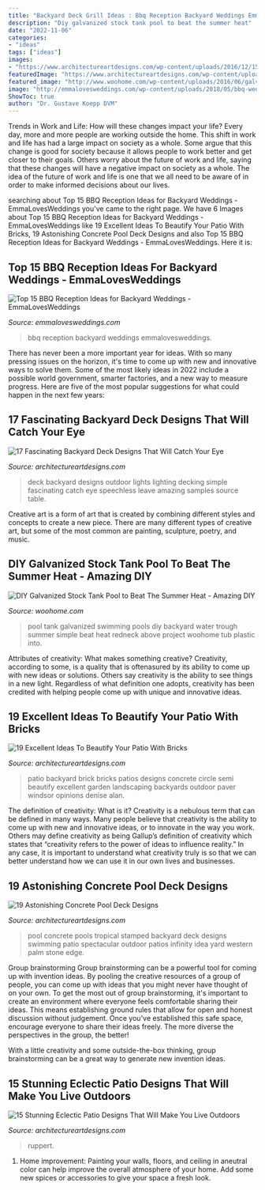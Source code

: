 ```yaml
---
title: "Backyard Deck Grill Ideas : Bbq Reception Backyard Weddings Emmalovesweddings"
description: "Diy galvanized stock tank pool to beat the summer heat"
date: "2022-11-06"
categories:
- "ideas"
tags: ["ideas"]
images:
- "https://www.architectureartdesigns.com/wp-content/uploads/2016/12/15-Stunning-Eclectic-Patio-Designs-That-Will-Make-You-Live-Outdoors-11.jpg"
featuredImage: "https://www.architectureartdesigns.com/wp-content/uploads/2016/06/1-9-630x473.jpg"
featured_image: "http://www.woohome.com/wp-content/uploads/2016/06/galvanized-stock-tank-pool-ideas-woohome-10.jpg"
image: "http://emmalovesweddings.com/wp-content/uploads/2018/05/bbq-wedding-reception-ideas-at-backyard.jpg"
ShowToc: true
author: "Dr. Gustave Koepp DVM"
---
```



Trends in Work and Life: How will these changes impact your life?
Every day, more and more people are working outside the home. This shift in work and life has had a large impact on society as a whole. Some argue that this change is good for society because it allows people to work better and get closer to their goals. Others worry about the future of work and life, saying that these changes will have a negative impact on society as a whole. The idea of the future of work and life is one that we all need to be aware of in order to make informed decisions about our lives.

	

		
searching about Top 15 BBQ Reception Ideas for Backyard Weddings - EmmaLovesWeddings you've came to the right page. We have 6 Images about Top 15 BBQ Reception Ideas for Backyard Weddings - EmmaLovesWeddings like 19 Excellent Ideas To Beautify Your Patio With Bricks, 19 Astonishing Concrete Pool Deck Designs and also Top 15 BBQ Reception Ideas for Backyard Weddings - EmmaLovesWeddings. Here it is:
		
    
## Top 15 BBQ Reception Ideas For Backyard Weddings - EmmaLovesWeddings

<img loading=lazy src="http://emmalovesweddings.com/wp-content/uploads/2018/05/bbq-wedding-reception-ideas-at-backyard.jpg" onerror="this.onerror=null;this.src='https://tse2.mm.bing.net/th?id=OIP.TO0jLOB5IXoiV3DUcCui4AHaLH&amp;pid=15.1';" alt="Top 15 BBQ Reception Ideas for Backyard Weddings - EmmaLovesWeddings">

_Source: emmalovesweddings.com_

>bbq reception backyard weddings emmalovesweddings. 

	

There has never been a more important year for ideas. With so many pressing issues on the horizon, it's time to come up with new and innovative ways to solve them. Some of the most likely ideas in 2022 include a possible world government, smarter factories, and a new way to measure progress. Here are five of the most popular suggestions for what could happen in the next few years:

    
## 17 Fascinating Backyard Deck Designs That Will Catch Your Eye

<img loading=lazy src="https://www.architectureartdesigns.com/wp-content/uploads/2016/06/1-9-630x473.jpg" onerror="this.onerror=null;this.src='https://tse1.mm.bing.net/th?id=OIP.CLeQdpkXjV_ctkkNljC4qAHaFj&amp;pid=15.1';" alt="17 Fascinating Backyard Deck Designs That Will Catch Your Eye">

_Source: architectureartdesigns.com_

>deck backyard designs outdoor lights lighting decking simple fascinating catch eye speechless leave amazing samples source table. 

	

Creative art is a form of art that is created by combining different styles and concepts to create a new piece. There are many different types of creative art, but some of the most common are painting, sculpture, poetry, and music.

    
## DIY Galvanized Stock Tank Pool To Beat The Summer Heat - Amazing DIY

<img loading=lazy src="http://www.woohome.com/wp-content/uploads/2016/06/galvanized-stock-tank-pool-ideas-woohome-10.jpg" onerror="this.onerror=null;this.src='https://tse3.mm.bing.net/th?id=OIP.-Z3Fqoz01op8RRicAVlgSgHaQq&amp;pid=15.1';" alt="DIY Galvanized Stock Tank Pool to Beat The Summer Heat - Amazing DIY">

_Source: woohome.com_

>pool tank galvanized swimming pools diy backyard water trough summer simple beat heat redneck above project woohome tub plastic into. 

	

Attributes of creativity: What makes something creative?
Creativity, according to some, is a quality that is oftenasured by its ability to come up with new ideas or solutions. Others say creativity is the ability to see things in a new light. Regardless of what definition one adopts, creativity has been credited with helping people come up with unique and innovative ideas.

    
## 19 Excellent Ideas To Beautify Your Patio With Bricks

<img loading=lazy src="https://www.architectureartdesigns.com/wp-content/uploads/2017/07/10-6-630x394.jpg" onerror="this.onerror=null;this.src='https://tse3.mm.bing.net/th?id=OIP.uw_59bPH1F8QdCQWMhqDKwHaEo&amp;pid=15.1';" alt="19 Excellent Ideas To Beautify Your Patio With Bricks">

_Source: architectureartdesigns.com_

>patio backyard brick bricks patios designs concrete circle semi beautify excellent garden landscaping backyards outdoor paver windsor opinions denise alan. 

	

The definition of creativity: What is it?
Creativity is a nebulous term that can be defined in many ways. Many people believe that creativity is the ability to come up with new and innovative ideas, or to innovate in the way you work. Others may define creativity as being Gallup’s definition of creativity which states that “creativity refers to the power of ideas to influence reality.” In any case, it is important to understand what creativity truly is so that we can better understand how we can use it in our own lives and businesses.

    
## 19 Astonishing Concrete Pool Deck Designs

<img loading=lazy src="https://www.architectureartdesigns.com/wp-content/uploads/2015/05/224.jpg" onerror="this.onerror=null;this.src='https://tse3.mm.bing.net/th?id=OIP.hz8XdupAuRg26gSm-rHr4AHaE8&amp;pid=15.1';" alt="19 Astonishing Concrete Pool Deck Designs">

_Source: architectureartdesigns.com_

>pool concrete pools tropical stamped backyard deck designs swimming patio spectacular outdoor patios infinity idea yard western palm stone edge. 

	

Group brainstorming
Group brainstorming can be a powerful tool for coming up with invention ideas. By pooling the creative resources of a group of people, you can come up with ideas that you might never have thought of on your own.
To get the most out of group brainstorming, it's important to create an environment where everyone feels comfortable sharing their ideas. This means establishing ground rules that allow for open and honest discussion without judgement. Once you've established this safe space, encourage everyone to share their ideas freely. The more diverse the perspectives in the group, the better!

With a little creativity and some outside-the-box thinking, group brainstorming can be a great way to generate new invention ideas.

    
## 15 Stunning Eclectic Patio Designs That Will Make You Live Outdoors

<img loading=lazy src="https://www.architectureartdesigns.com/wp-content/uploads/2016/12/15-Stunning-Eclectic-Patio-Designs-That-Will-Make-You-Live-Outdoors-11.jpg" onerror="this.onerror=null;this.src='https://tse3.mm.bing.net/th?id=OIP.VrTA1h2SzLQQfJhNK81E1QHaE8&amp;pid=15.1';" alt="15 Stunning Eclectic Patio Designs That Will Make You Live Outdoors">

_Source: architectureartdesigns.com_

>ruppert. 

	

1. Home improvement: Painting your walls, floors, and ceiling in aneutral color can help improve the overall atmosphere of your home. Add some new spices or accessories to give your space a fresh look. 

